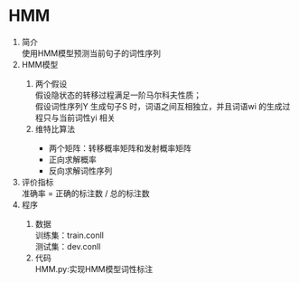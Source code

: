 # HMM
<ol>
  <li>简介</li>使用HMM模型预测当前句子的词性序列
  <li>HMM模型</li>
  <ol>
    <li>两个假设</li>假设隐状态的转移过程满足一阶马尔科夫性质；<br>
    假设词性序列Y 生成句子S 时，词语之间互相独立，并且词语wi 的生成过程只与当前词性yi 相关
    <li>维特比算法</li>
    <ul>
      <li>两个矩阵：转移概率矩阵和发射概率矩阵</li>
      <li>正向求解概率</li>
      <li>反向求解词性序列</li>
    </ul>
  </ol>
  <li>评价指标</li>准确率 = 正确的标注数 / 总的标注数
  <li>程序</li>
  <ol>
    <li>数据</li>
    训练集：train.conll<br>
    测试集：dev.conll
    <li>代码</li>
    HMM.py:实现HMM模型词性标注
  </ol>
</ol>
  
